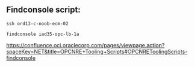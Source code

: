 ## Findconsole script:
```
ssh ord13-c-noob-ecm-02

findconsole iad35-opc-lb-1a
```
https://confluence.oci.oraclecorp.com/pages/viewpage.action?spaceKey=NET&title=OPCNRE+Tooling+Scripts#OPCNREToolingScripts-findconsole
